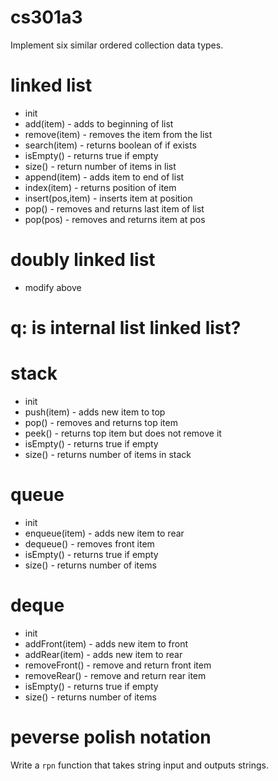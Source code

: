 # cs301a3

Implement six similar ordered collection data types.

# linked list

* init
* add(item) - adds to beginning of list
* remove(item) - removes the item from the list
* search(item) - returns boolean of if exists
* isEmpty() - returns true if empty
* size() - return number of items in list
* append(item) - adds item to end of list
* index(item) - returns position of item
* insert(pos,item) - inserts item at position
* pop() - removes and returns last item of list
* pop(pos) - removes and returns item at pos

# doubly linked list

* modify above

# q: is internal list linked list?

# stack

* init
* push(item) - adds new item to top
* pop() - removes and returns top item
* peek() - returns top item but does not remove it
* isEmpty() - returns true if empty
* size() - returns number of items in stack

# queue

* init
* enqueue(item) - adds new item to rear
* dequeue() - removes front item
* isEmpty() - returns true if empty
* size() - returns number of items

# deque

* init
* addFront(item) - adds new item to front
* addRear(item) - adds new item to rear
* removeFront() - remove and return front item
* removeRear() - remove and return rear item
* isEmpty() - returns true if empty
* size() - returns number of items

# peverse polish notation

Write a `rpn` function that takes string input and outputs strings.
